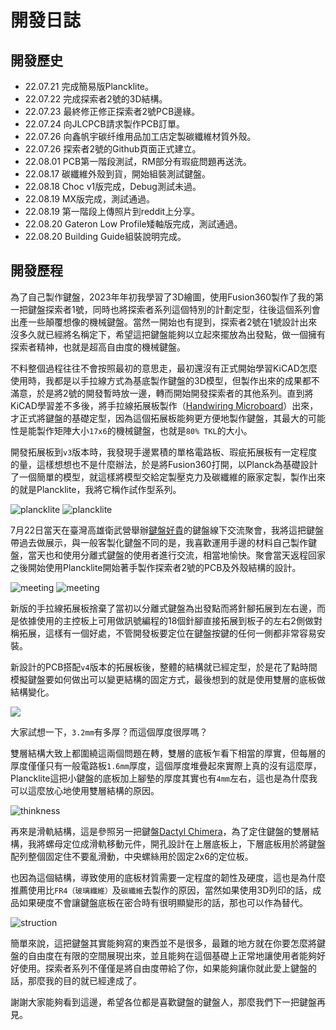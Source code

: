 # 開發日誌

## 開發歷史

- 22.07.21 完成簡易版Plancklite。
- 22.07.22 完成探索者2號的3D結構。
- 22.07.23 最終修正修正探索者2號PCB邊緣。
- 22.07.24 向JLCPCB請求製作PCB訂單。
- 22.07.26 向鑫帆宇碳纤维用品加工店定製碳纖維材質外殼。
- 22.07.26 探索者2號的Github頁面正式建立。
- 22.08.01 PCB第一階段測試，RM部分有瑕疵問題再送洗。
- 22.08.17 碳纖維外殼到貨，開始組裝測試鍵盤。
- 22.08.18 Choc v1版完成，Debug測試未過。
- 22.08.19 MX版完成，測試通過。
- 22.08.19 第一階段上傳照片到reddit上分享。
- 22.08.20 Gateron Low Profile矮軸版完成，測試通過。
- 22.08.20 Building Guide組裝說明完成。

## 開發歷程

為了自己製作鍵盤，2023年年初我學習了3D繪圖，使用Fusion360製作了我的第一把鍵盤探索者1號，同時也將探索者系列這個特別的計劃定型，往後這個系列會出產一些顛覆想像的機械鍵盤。當然一開始也有提到，探索者2號在1號設計出來沒多久就已經將名稱定下，希望這把鍵盤能夠以立起來擺放為出發點，做一個擁有探索者精神，也就是超高自由度的機械鍵盤。

不料整個過程往往不會按照最初的意思走，最初還沒有正式開始學習KiCAD怎麼使用時，我都是以手拉線方式為基底製作鍵盤的3D模型，但製作出來的成果都不滿意，於是將2號的開發暫時放一邊，轉而開始開發探索者的其他系列。直到將KiCAD學習差不多後，將手拉線拓展板製作（[Handwiring Microboard](https://github.com/DreaM117er/Handwiring-Microboard)）出來，才正式將鍵盤的基礎定型，因為這個拓展板能夠更方便地製作鍵盤，其最大的可能性是能製作矩陣大小`17x6`的機械鍵盤，也就是`80% TKL`的大小。

開發拓展板到`v3`版本時，我發現手邊累積的單格電路板、瑕疵拓展板有一定程度的量，這樣想想也不是什麼辦法，於是將Fusion360打開，以Planck為基礎設計了一個簡單的模型，就這樣將模型交給定製壓克力及碳纖維的廠家定製，製作出來的就是Plancklite，我將它稱作試作型系列。

![plancklite](pic/plancklite-wiring.jpg)
![plancklite](pic/plancklite.jpg)

7月22日當天在臺灣高雄衛武營舉辦[鍵盤好貴](https://expensivekb.com/zh-hant/collections/keyboard)的鍵盤線下交流聚會，我將這把鍵盤帶過去做展示，與一般客製化鍵盤不同的是，我喜歡運用手邊的材料自己製作鍵盤，當天也和使用分離式鍵盤的使用者進行交流，相當地愉快。聚會當天返程回家之後開始使用Plancklite開始著手製作探索者2號的PCB及外殼結構的設計。

![meeting](pic/meeting-01.jpg)
![meeting](pic/meeting-02.jpg)

新版的手拉線拓展板捨棄了當初以分離式鍵盤為出發點而將針腳拓展到左右邊，而是依據使用的主控板上可用做訊號編程的18個針腳直接拓展到板子的左右2側做對稱拓展，這樣有一個好處，不管開發板要定位在鍵盤按鍵的任何一側都非常容易安裝。

新設計的PCB搭配`v4`版本的拓展板後，整體的結構就已經定型，於是花了點時間模擬鍵盤要如何做出可以變更結構的固定方式，最後想到的就是使用雙層的底板做結構變化。

![](pic/handwiring-microboard.png)

大家試想一下，`3.2mm`有多厚？而這個厚度很厚嗎？

雙層結構大致上都圍繞這兩個問題在轉，雙層的底板乍看下相當的厚實，但每層的厚度僅僅只有一般電路板`1.6mm`厚度，這個厚度堆疊起來實際上真的沒有這麼厚，Plancklite這把小鍵盤的底板加上腳墊的厚度其實也有`4mm`左右，這也是為什麼我可以這麼放心地使用雙層結構的原因。

![thinkness](pic/thickness.png)

再來是滑軌結構，這是參照另一把鍵盤[Dactyl Chimera](https://github.com/WolfIcefang/dactyl-chimera-keyboard)，為了定住鍵盤的雙層結構，我將螺母定位成滑軌移動元件，開孔設計在上層底板上，下層底板用於將鍵盤配列整個固定住不要亂滑動，中央螺絲用於固定2x6的定位板。

也因為這個結構，導致使用的底板材質需要一定程度的韌性及硬度，這也是為什麼推薦使用比`FR4（玻璃纖維）`及`碳纖維`去製作的原因，當然如果使用3D列印的話，成品如果硬度不會讓鍵盤底板在密合時有很明顯變形的話，那也可以作為替代。

![struction](pic/struction.png)

簡單來說，這把鍵盤其實能夠寫的東西並不是很多，最難的地方就在你要怎麼將鍵盤的自由度在有限的空間展現出來，並且能夠在這個基礎上正常地讓使用者能夠好好使用。探索者系列不僅僅是將自由度帶給了你，如果能夠讓你就此愛上鍵盤的話，那麼我的目的就已經達成了。

謝謝大家能夠看到這邊，希望各位都是喜歡鍵盤的鍵盤人，那麼我們下一把鍵盤再見。